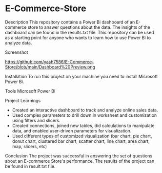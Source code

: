 # E-Commerce-Store

Description
This repository contains a Power Bi dashboard of an E-commerce store to answer questions about the data. The insights of the dashboard can be found in the results.txt file. This repository can be used as a starting point for anyone who wants to learn how to use Power Bi to analyze data.

Screenshot

https://github.com/yash7586/E-Commerce-Store/blob/main/Dashboard%20Preview.png


Installation
To run this project on your machine you need to install Microsoft Power Bi.

Tools
Microsoft Power BI

Project Learnings
* Created an interactive dashboard to track and analyze online sales data.
* Used complex parameters to drill down in worksheet and customization using filters and slicers.
* Created connections, joined new tables, did calculations to manipulate data, and enabled user-driven parameters for visualization.
* Used different types of customized visualization (bar chart, pie chart, donut chart, clustered bar chart, scatter chart, line chart, area chart, map, slicers, etc)

Conclusion
The project was successful in answering the set of questions about an E-commerce Store's performance. The results of the project can be found in result.txt file.

